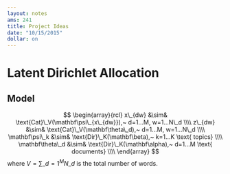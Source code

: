 ```yaml
---
layout: notes
ams: 241
title: Project Ideas
date: "10/15/2015"
dollar: on
---
```


# Latent Dirichlet Allocation

## Model
$$ \begin{array}{rcl}
   x\_{dw} &\sim& \text{Cat}\_V(\mathbf\psi\_{x\_{dw}}),~ d=1...M, w=1...N\_d \\\\
   z\_{dw} &\sim& \text{Cat}\_V(\mathbf\theta\_d),~ d=1...M, w=1...N\_d \\\\
   \mathbf\psi\_k   &\sim& \text{Dir}\_K(\mathbf\beta),~ k=1...K \text{ topics} \\\\
   \mathbf\theta\_d &\sim& \text{Dir}\_K(\mathbf\alpha),~ d=1...M \text{ documents} \\\\
\end{array} $$
where $V = \sum\_{d=1}^{M}N\_d$ is the total number of words.
